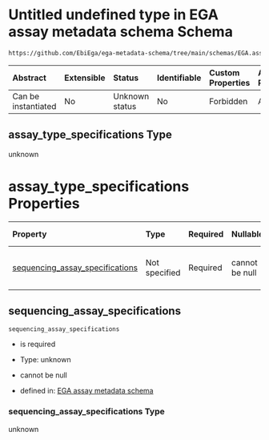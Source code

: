 # Untitled undefined type in EGA assay metadata schema Schema

```txt
https://github.com/EbiEga/ega-metadata-schema/tree/main/schemas/EGA.assay.json#/allOf/0/then/properties/assay_type_specifications
```



| Abstract            | Extensible | Status         | Identifiable | Custom Properties | Additional Properties | Access Restrictions | Defined In                                                                 |
| :------------------ | :--------- | :------------- | :----------- | :---------------- | :-------------------- | :------------------ | :------------------------------------------------------------------------- |
| Can be instantiated | No         | Unknown status | No           | Forbidden         | Allowed               | none                | [EGA.assay.json\*](../../../schemas/EGA.assay.json "open original schema") |

## assay\_type\_specifications Type

unknown

# assay\_type\_specifications Properties

| Property                                                              | Type          | Required | Nullable       | Defined by                                                                                                                                                                                                                                                                                                                                                                                   |
| :-------------------------------------------------------------------- | :------------ | :------- | :------------- | :------------------------------------------------------------------------------------------------------------------------------------------------------------------------------------------------------------------------------------------------------------------------------------------------------------------------------------------------------------------------------------------- |
| [sequencing\_assay\_specifications](#sequencing_assay_specifications) | Not specified | Required | cannot be null | [EGA assay metadata schema](ega-11-allof-if-the-files-are-aligned-reads-the-reference-alignment-details-are-expected-then-properties-assay_type_specifications-properties-sequencing_assay_specifications.md "https://github.com/EbiEga/ega-metadata-schema/tree/main/schemas/EGA.assay.json#/allOf/0/then/properties/assay_type_specifications/properties/sequencing_assay_specifications") |

## sequencing\_assay\_specifications



`sequencing_assay_specifications`

*   is required

*   Type: unknown

*   cannot be null

*   defined in: [EGA assay metadata schema](ega-11-allof-if-the-files-are-aligned-reads-the-reference-alignment-details-are-expected-then-properties-assay_type_specifications-properties-sequencing_assay_specifications.md "https://github.com/EbiEga/ega-metadata-schema/tree/main/schemas/EGA.assay.json#/allOf/0/then/properties/assay_type_specifications/properties/sequencing_assay_specifications")

### sequencing\_assay\_specifications Type

unknown
